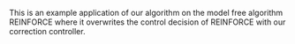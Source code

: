 This is an example application of our algorithm on the model free algorithm REINFORCE 
where it overwrites the control decision of REINFORCE with our correction controller.
